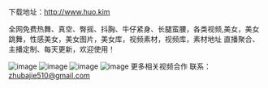 下载地址：http://www.huo.kim 

全网免费热舞、真空、臀摇、抖胸、牛仔紧身、长腿蛮腰，各类视频,美女，美女跳舞，性感美女，美女图片，美女库，视频素材，视频库，素材地址
直播聚合、主播定制、每天更新，欢迎使用！

![image](https://user-images.githubusercontent.com/124520699/216835059-67250895-4f3d-4932-a2e1-b4c8dc9e9cf4.png)
![image](https://user-images.githubusercontent.com/124520699/216835184-f6dd3f3d-5bb2-4f48-b225-6e352da8ca73.png)
![image](https://user-images.githubusercontent.com/124520699/216835196-a45fc16f-88a3-4b7a-b3d8-1484cd6633c0.png)
![image](https://user-images.githubusercontent.com/124520699/216835208-6ac67005-5186-4ee8-bec1-a2d30a80e703.png)
更多相关视频合作 联系：zhubajie510@gmail.com  
